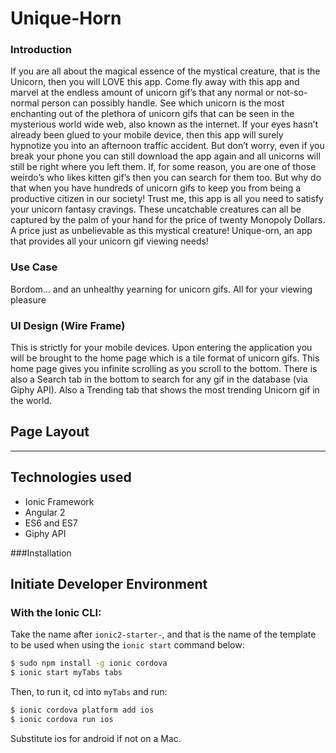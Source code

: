 
Unique-Horn
=============


### Introduction
If you are all about the magical essence of the mystical creature, that is the Unicorn, then you will LOVE this app. Come fly away with this app and marvel at the endless amount of unicorn gif’s that any normal or not-so-normal person can possibly handle. See which unicorn is the most enchanting out of the plethora of unicorn gifs that can be seen in the mysterious world wide web, also known as the internet. If your eyes hasn’t already been glued to your mobile device, then this app will surely hypnotize you into an afternoon traffic accident. But don’t worry, even if you break your phone you can still download the app again and all unicorns will still be right where you left them. If, for some reason, you are one of those weirdo’s who likes kitten gif’s then you can search for them too. But why do that when you have hundreds of unicorn gifs to keep you from being a productive citizen in our society! Trust me, this app is all you need to satisfy your unicorn fantasy cravings. These uncatchable creatures can all be captured by the palm of your hand for the price of twenty Monopoly Dollars. A price just as unbelievable as this mystical creature! Unique-orn, an app that provides all your unicorn gif viewing needs! 

### Use Case
Bordom… and an unhealthy yearning for unicorn gifs. All for your viewing pleasure


### UI Design (Wire Frame)
<wireframes>
This is strictly for your mobile devices. Upon entering the application you will be brought to the home page which is a tile format of unicorn gifs. This home page gives you infinite scrolling as you scroll to the bottom. There is also a Search tab in the bottom to search for any gif in the database (via Giphy API). Also a Trending tab that shows the most trending Unicorn gif in the world. 




Page Layout
------------
<images of layout>



_________________

Technologies used
-----
* Ionic Framework
* Angular 2
* ES6 and ES7
* Giphy API


###Installation

Initiate Developer Environment
----------
### With the Ionic CLI:

Take the name after `ionic2-starter-`, and that is the name of the template to be used when using the `ionic start` command below:

```bash
$ sudo npm install -g ionic cordova
$ ionic start myTabs tabs
```

Then, to run it, cd into `myTabs` and run:

```bash
$ ionic cordova platform add ios
$ ionic cordova run ios
```

Substitute ios for android if not on a Mac.

